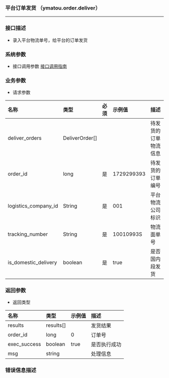 ### 平台订单发货 （ymatou.order.deliver）

---

### 接口描述

* 录入平台物流单号，给平台的订单发货

### 系统参数

* 接口调用参数 [接口调用指南](/openapi/how-to-call-api.md)


### 业务参数

* 请求参数

| 名称 | 类型 | 必须 | 示例值 | 描述 |
| :--- | :--- | :--- | :--- | :--- |
| deliver_orders |DeliverOrder[]  | | | 待发货的订单物流信息 |
| order_id | long | 是 | 1729299393 | 待发货的订单编号 |
| logistics_company\_id | String | 是 | 001 | 平台物流公司标识 |
| tracking_number | String | 是 | 10010993S | 物流面单号 |
| is_domestic_delivery | boolean | 是 | true | 是否国内段发货 |

### 返回参数

* 返回类型 

| 名称 | 类型 | 示例值 | 描述 |
| :--- | :--- | :--- | :--- |
| results | results[] |  | 发货结果 |
| order_id | long | 0 | 订单号 |
| exec_success | boolean | true | 是否执行成功 |
| msg | string |  | 处理信息 |

### 错误信息描述
